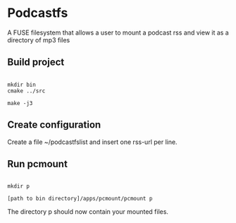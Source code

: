 Podcastfs
====================

A FUSE filesystem that allows a user to mount a podcast rss and view it as a directory of mp3 files

Build project
-------------

<pre><code>
mkdir bin
cmake ../src

make -j3
</pre></code>

Create configuration
--------------------

Create a file ~/podcastfslist and insert one rss-url per line.

Run pcmount
-----------

<pre><code>
mkdir p

[path to bin directory]/apps/pcmount/pcmount p
</pre></code>

The directory p should now contain your mounted files.

